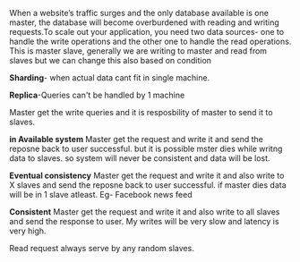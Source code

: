 When a website’s traffic surges and the only database available is one master, the database will become overburdened with reading and writing requests.To scale out your application, you need two data sources- one to handle the write operations and the other one to handle the read operations. This is master slave, generally we are writing to master and read from slaves but we can change this also based 
on condition

**Sharding**- when actual data cant fit in single machine.

**Replica**-Queries can't be handled by 1 machine

Master get the write queries and it is resposbility of master to send it to slaves.

**in Available system**
Master get the request and write it and send the reposne back to user successful. but it is possible mster dies while writng data to slaves.
so system will never be consistent and data will be lost.

**Eventual consistency**
Master get the request and write it and also write to X slaves and send the reposne back to user successful.
if master dies data will be in 1 slave atleast. Eg- Facebook news feed

**Consistent**
Master get the request and write it and also write to all slaves and send the response to user.
My writes will be very slow  and latency is very high.

Read request always serve by any random slaves.


